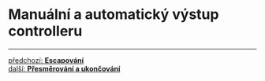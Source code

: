 # Manuální a automatický výstup controlleru




---

<div class="prev-next">

[předchozí: **Escapování**](./escaping.md)  
[další: **Přesměrování a ukončování**](./redirecting-and-termination.md)  

</div>